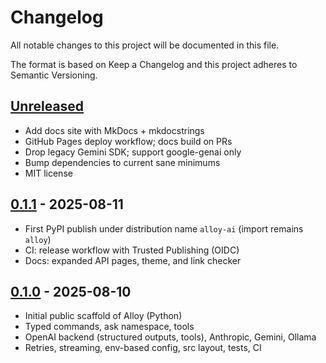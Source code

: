 # Changelog

All notable changes to this project will be documented in this file.

The format is based on Keep a Changelog and this project adheres to
Semantic Versioning.

## [Unreleased]
- Add docs site with MkDocs + mkdocstrings
- GitHub Pages deploy workflow; docs build on PRs
- Drop legacy Gemini SDK; support google-genai only
- Bump dependencies to current sane minimums
- MIT license

## [0.1.1] - 2025-08-11
- First PyPI publish under distribution name `alloy-ai` (import remains `alloy`)
- CI: release workflow with Trusted Publishing (OIDC)
- Docs: expanded API pages, theme, and link checker

## [0.1.0] - 2025-08-10
- Initial public scaffold of Alloy (Python)
- Typed commands, ask namespace, tools
- OpenAI backend (structured outputs, tools), Anthropic, Gemini, Ollama
- Retries, streaming, env-based config, src layout, tests, CI

[Unreleased]: https://github.com/openai/alloy-py/compare/v0.1.1...HEAD
[0.1.1]: https://github.com/openai/alloy-py/releases/tag/v0.1.1
[0.1.0]: https://github.com/openai/alloy-py/releases/tag/v0.1.0
